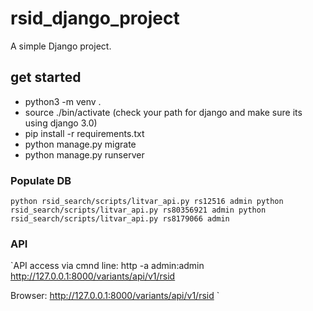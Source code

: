 # rsid_django_project
A simple Django project.

## get started
- python3 -m venv .
- source ./bin/activate
(check your path for django and make sure its using django 3.0)
- pip install -r requirements.txt
- python manage.py migrate
- python manage.py runserver

### Populate DB

`
python rsid_search/scripts/litvar_api.py rs12516 admin
python rsid_search/scripts/litvar_api.py rs80356921 admin
python rsid_search/scripts/litvar_api.py rs8179066 admin
`
### API
`API access via cmnd line:
http -a admin:admin http://127.0.0.1:8000/variants/api/v1/rsid

Browser: http://127.0.0.1:8000/variants/api/v1/rsid
`
